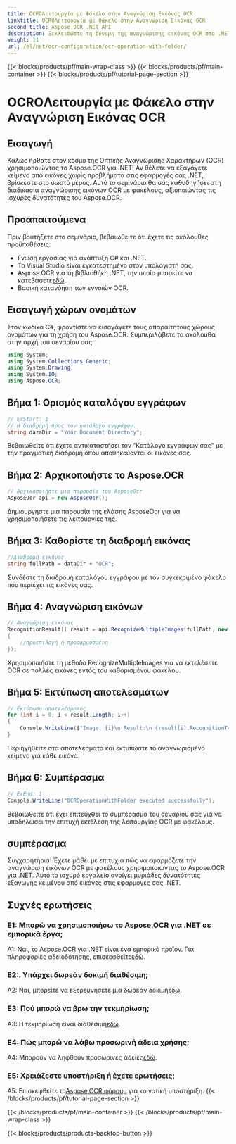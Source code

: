 ```yaml
---
title: OCROΛειτουργία με Φάκελο στην Αναγνώριση Εικόνας OCR
linktitle: OCROΛειτουργία με Φάκελο στην Αναγνώριση Εικόνας OCR
second_title: Aspose.OCR .NET API
description: Ξεκλειδώστε τη δύναμη της αναγνώρισης εικόνας OCR στο .NET με το Aspose.OCR. Εξάγετε κείμενο χωρίς κόπο από εικόνες.
weight: 11
url: /el/net/ocr-configuration/ocr-operation-with-folder/
---
```


{{< blocks/products/pf/main-wrap-class >}}
{{< blocks/products/pf/main-container >}}
{{< blocks/products/pf/tutorial-page-section >}}

# OCROΛειτουργία με Φάκελο στην Αναγνώριση Εικόνας OCR

## Εισαγωγή

Καλώς ήρθατε στον κόσμο της Οπτικής Αναγνώρισης Χαρακτήρων (OCR) χρησιμοποιώντας το Aspose.OCR για .NET! Αν θέλετε να εξαγάγετε κείμενο από εικόνες χωρίς προβλήματα στις εφαρμογές σας .NET, βρίσκεστε στο σωστό μέρος. Αυτό το σεμινάριο θα σας καθοδηγήσει στη διαδικασία αναγνώρισης εικόνων OCR με φακέλους, αξιοποιώντας τις ισχυρές δυνατότητες του Aspose.OCR.

## Προαπαιτούμενα

Πριν βουτήξετε στο σεμινάριο, βεβαιωθείτε ότι έχετε τις ακόλουθες προϋποθέσεις:

- Γνώση εργασίας για ανάπτυξη C# και .NET.
- Το Visual Studio είναι εγκατεστημένο στον υπολογιστή σας.
-  Aspose.OCR για τη βιβλιοθήκη .NET, την οποία μπορείτε να κατεβάσετε[εδώ](https://releases.aspose.com/ocr/net/).
- Βασική κατανόηση των εννοιών OCR.

## Εισαγωγή χώρων ονομάτων

Στον κώδικα C#, φροντίστε να εισαγάγετε τους απαραίτητους χώρους ονομάτων για τη χρήση του Aspose.OCR. Συμπεριλάβετε τα ακόλουθα στην αρχή του σεναρίου σας:

```csharp
using System;
using System.Collections.Generic;
using System.Drawing;
using System.IO;
using Aspose.OCR;
```

## Βήμα 1: Ορισμός καταλόγου εγγράφων

```csharp
// ExStart: 1
// Η διαδρομή προς τον κατάλογο εγγράφων.
string dataDir = "Your Document Directory";
```

Βεβαιωθείτε ότι έχετε αντικαταστήσει τον "Κατάλογο εγγράφων σας" με την πραγματική διαδρομή όπου αποθηκεύονται οι εικόνες σας.

## Βήμα 2: Αρχικοποιήστε το Aspose.OCR

```csharp
// Αρχικοποιήστε μια παρουσία του AsposeOcr
AsposeOcr api = new AsposeOcr();
```

Δημιουργήστε μια παρουσία της κλάσης AsposeOcr για να χρησιμοποιήσετε τις λειτουργίες της.

## Βήμα 3: Καθορίστε τη διαδρομή εικόνας

```csharp
//Διαδρομή εικόνας
string fullPath = dataDir + "OCR";
```

Συνδέστε τη διαδρομή καταλόγου εγγράφου με τον συγκεκριμένο φάκελο που περιέχει τις εικόνες σας.

## Βήμα 4: Αναγνώριση εικόνων

```csharp
// Αναγνώριση εικόνας
RecognitionResult[] result = api.RecognizeMultipleImages(fullPath, new RecognitionSettings
{
    //προεπιλογή ή προσαρμοσμένη
});
```

Χρησιμοποιήστε τη μέθοδο RecognizeMultipleImages για να εκτελέσετε OCR σε πολλές εικόνες εντός του καθορισμένου φακέλου.

## Βήμα 5: Εκτύπωση αποτελεσμάτων

```csharp
// Εκτύπωση αποτελέσματος
for (int i = 0; i < result.Length; i++)
{
    Console.WriteLine($"Image: {i}\n Result:\n {result[i].RecognitionText}");
}
```

Περιηγηθείτε στα αποτελέσματα και εκτυπώστε το αναγνωρισμένο κείμενο για κάθε εικόνα.

## Βήμα 6: Συμπέρασμα

```csharp
// ExEnd: 1
Console.WriteLine("OCROperationWithFolder executed successfully");
```

Βεβαιωθείτε ότι έχει επιτευχθεί το συμπέρασμα του σεναρίου σας για να υποδηλώσει την επιτυχή εκτέλεση της λειτουργίας OCR με φακέλους.

## συμπέρασμα

Συγχαρητήρια! Έχετε μάθει με επιτυχία πώς να εφαρμόζετε την αναγνώριση εικόνων OCR με φακέλους χρησιμοποιώντας το Aspose.OCR για .NET. Αυτό το ισχυρό εργαλείο ανοίγει μυριάδες δυνατότητες εξαγωγής κειμένου από εικόνες στις εφαρμογές σας .NET.

## Συχνές ερωτήσεις

### Ε1: Μπορώ να χρησιμοποιήσω το Aspose.OCR για .NET σε εμπορικά έργα;

 A1: Ναι, το Aspose.OCR για .NET είναι ένα εμπορικό προϊόν. Για πληροφορίες αδειοδότησης, επισκεφθείτε[εδώ](https://purchase.aspose.com/buy).

### Ε2:. Υπάρχει δωρεάν δοκιμή διαθέσιμη;

 A2: Ναι, μπορείτε να εξερευνήσετε μια δωρεάν δοκιμή[εδώ](https://releases.aspose.com/).

### Ε3: Πού μπορώ να βρω την τεκμηρίωση;

 A3: Η τεκμηρίωση είναι διαθέσιμη[εδώ](https://reference.aspose.com/ocr/net/).

### Ε4: Πώς μπορώ να λάβω προσωρινή άδεια χρήσης;

 A4: Μπορούν να ληφθούν προσωρινές άδειες[εδώ](https://purchase.aspose.com/temporary-license/).

### Ε5: Χρειάζεστε υποστήριξη ή έχετε ερωτήσεις;

 A5: Επισκεφθείτε το[Aspose.OCR φόρουμ](https://forum.aspose.com/c/ocr/16) για κοινοτική υποστήριξη.
{{< /blocks/products/pf/tutorial-page-section >}}

{{< /blocks/products/pf/main-container >}}
{{< /blocks/products/pf/main-wrap-class >}}

{{< blocks/products/products-backtop-button >}}
